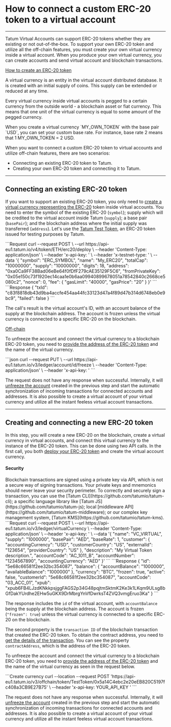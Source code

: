 # How to connect a custom ERC-20 token to a virtual account

---

Tatum Virtual Accounts can support ERC-20 tokens whether they are existing or not out-of-the-box. To support your own ERC-20 token and utilize all the off-chain features, you must create your own virtual currency inside a virtual account. When you produce your own virtual currency, you can create accounts and send virtual account and blockchain transactions.

[How to create an ERC-20 token]()

<div class="toolbar-note">
A virtual currency is an entity in the virtual account distributed database. It is created with an initial supply of coins. This supply can be extended or reduced at any time.
</div>

Every virtual currency inside virtual accounts is pegged to a certain currency from the outside world - a blockchain asset or fiat currency. This means that one unit of the virtual currency is equal to some amount of the pegged currency.

<div class="toolbar-note">
When you create a virtual currency `MY_OWN_TOKEN` with the base pair `USD`, you can set your custom base rate. For instance, base rate 2 means that 1 MY_OWN_TOKEN = 2 USD.
</div>

When you want to connect a custom ERC-20 token to virtual accounts and utilize off-chain features, there are two scenarios:
- Connecting an existing ERC-20 token to Tatum.
- Creating your own ERC-20 token and connecting it to Tatum.

---
## Connecting an existing ERC-20 token

If you want to support an existing ERC-20 token, you only need to [create a virtual currency representing the ERC-20](https://developer.tatum.io/rest/virtual-accounts/register-new-erc-20-token-in-the-ledger) token inside virtual accounts. You need to enter the symbol of the existing ERC-20 (`symbol`); supply which will be credited to the virtual account inside Tatum (`supply`); a base pair (`basePair`); and the blockchain address where the initial supply was transferred (`address`). Let's use the [Tatum Test Token](https://ropsten.etherscan.io/token/0xb3858430b7ed404747b9561027d2c01a72610f43), an ERC-20 token issued for testing purposes by Tatum.

<div class='tabbed-code-blocks'>
```Request
curl --request POST \
  --url https://api-eu1.tatum.io/v4/token/ETH/erc20/deploy \
  --header 'Content-Type: application/json' \
  --header 'x-api-key: ' \
  --header 'x-testnet-type: ' \
  --data '{
  "symbol": "ERC_SYMBOL",
  "name": "My_ERC20",
  "totalCap": "10000000",
  "supply": "10000000",
  "digits": 18,
  "address": "0xa0Ca9FF38Bad06eBe64f0fDfF279cAE35129F5C6",
  "fromPrivateKey": "0x05e150c73f1920ec14caa1e0b6aa09940899678051a78542840c2668ce5080c2",
  "nonce": 0,
  "fee": {
    "gasLimit": "40000",
    "gasPrice": "20"
  }
}'
```
```Response
{
  "txId": "c83f8818db43d9ba4accfe454aa44fc33123d47a4f89d47b314d6748eb0e9bc9",
  "failed": false
}
```
</div>

The call's result is the virtual account's ID, with an account balance of the supply at the blockchain address. The account is frozen unless the virtual currency is connected to a specific ERC-20 on the blockchain.

[Off-chain]()

To unfreeze the account and connect the virtual currency to a blockchain ERC-20 token, you need to [provide the address of the ERC-20 token](https://developer.tatum.io/rest/virtual-accounts/set-erc-20-bep-20-hrm-20-trc-20-kcs-20-token-contract-address) and the name of the virtual currency.


<div class='tabbed-code-blocks'>
```json
curl --request PUT \
  --url  https://api-eu1.tatum.io/v3/ledger/account/id/freeze \
  --header 'Content-Type: application/json' \
  --header 'x-api-key: '
```
</div>

The request does not have any response when successful. Internally, it will [unfreeze the account](https://developer.tatum.io/rest/virtual-accounts/unfreeze-account) created in the previous step and start the automatic synchronization of incoming transactions for connected accounts and addresses. It is also possible to create a virtual account of your virtual currency and utilize all the instant feeless virtual account transactions.

---
## Creating and connecting a new ERC-20 token

In this step, you will create a new ERC-20 on the blockchain, create a virtual currency in virtual accounts, and connect this virtual currency to the instance of the ERC-20 token. This can be done using two API calls. In the first call, you both [deploy your ERC-20 token](https://developer.tatum.io/rest/virtual-accounts/deploy-ethereum-erc-20-smart-contract-to-blockchain-and-ledger) and create the virtual account currency.

#### Security
<div class="toolbar-caution">
Blockchain transactions are signed using a private key via API, which is not a secure way of signing transactions. Your private keys and mnemonics should never leave your security perimeter. To correctly and securely sign a transaction, you can use the [Tatum CLI](https://github.com/tatumio/tatum-cli); a specific language library like [Tatum JS](https://github.com/tatumio/tatum-js); local [middleware API](https://github.com/tatumio/tatum-middleware); or our complex key management system, [Tatum KMS](https://github.com/tatumio/tatum-kms).
</div>

<div class='tabbed-code-blocks'>
```Request
curl --request POST \
  --url https://api-eu1.tatum.io/v3/ledger/virtualCurrency \
  --header 'Content-Type: application/json' \
  --header 'x-api-key: ' \
  --data '{
  "name": "VC_VIRTUAL",
  "supply": "1000000",
  "basePair": "AED",
  "baseRate": 1,
  "customer": {
    "accountingCurrency": "USD",
    "customerCountry": "US",
    "externalId": "123654",
    "providerCountry": "US"
  },
  "description": "My Virtual Token description.",
  "accountCode": "AC_1011_B",
  "accountNumber": "1234567890",
  "accountingCurrency": "AED"
}'
```
```Response
{
  "id": "5e68c66581f2ee32bc354087",
  "balance": {
    "accountBalance": "1000000",
    "availableBalance": "1000000"
  },
  "currency": "BTC",
  "frozen": true,
  "active": false,
  "customerId": "5e68c66581f2ee32bc354087",
  "accountCode": "03_ACC_01",
  "xpub": "xpub6FB4LJzdKNkkpsjggFAGS2p34G48pqjtmSktmK2Ke3k1LKqm9ULsg8bGfDakYUrdhe2EHw5uGKX9DrMbrgYnVfDwrksT4ZVQ3vmgEruo3Ka"
}
```
</div>

The response includes the `id` of the virtual account, with `accountBalance` being the supply at the blockchain address. The account is frozen (`"frozen": true`) unless the virtual currency is connected to a specific ERC-20 on the blockchain.

The second property is the `transaction ID` of the blockchain transaction that created the ERC-20 token. To obtain the contract address, you need to [get the details of the transaction](https://developer.tatum.io/rest/blockchain/get-ethereum-transaction). You can see the property `contractAddress`, which is the address of the ERC-20 token.

To unfreeze the account and connect the virtual currency to a blockchain ERC-20 token, you need to [provide the address of the ERC-20 token](https://developer.tatum.io/rest/virtual-accounts/set-erc-20-bep-20-hrm-20-trc-20-kcs-20-token-contract-address) and the name of the virtual currency as seen in the request below.

<div class='tabbed-code-blocks'>
```Create currency
curl --location --request POST 'https://api-eu1.tatum.io/v3/offchain/token/TestToken/0x5a14C4ebc2e20eEB820C5197fc408a3CB9E27B75' \
--header 'x-api-key: YOUR_API_KEY '
```
</div>

The request does not have any response when successful. Internally, it will [unfreeze the account](https://developer.tatum.io/rest/virtual-accounts/unfreeze-account) created in the previous step and start the automatic synchronization of incoming transactions for connected accounts and addresses. It is also possible to create a virtual account of your virtual currency and utilize all the instant feeless virtual account transactions.
